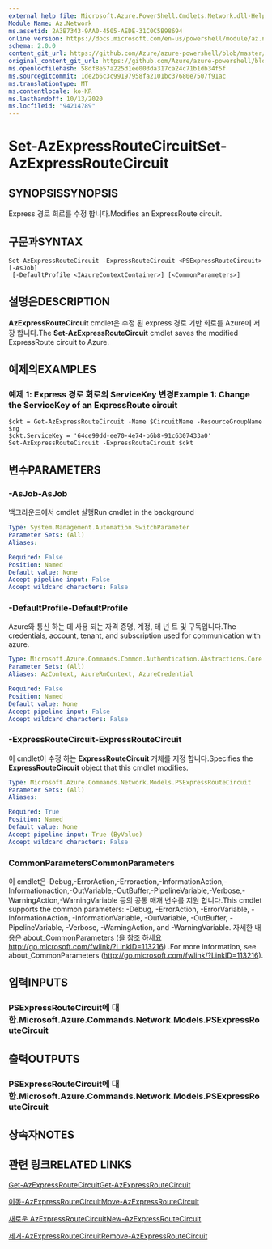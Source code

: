 ```yaml
---
external help file: Microsoft.Azure.PowerShell.Cmdlets.Network.dll-Help.xml
Module Name: Az.Network
ms.assetid: 2A3B7343-9AA0-4505-AEDE-31C0C5B98694
online version: https://docs.microsoft.com/en-us/powershell/module/az.network/set-azexpressroutecircuit
schema: 2.0.0
content_git_url: https://github.com/Azure/azure-powershell/blob/master/src/Network/Network/help/Set-AzExpressRouteCircuit.md
original_content_git_url: https://github.com/Azure/azure-powershell/blob/master/src/Network/Network/help/Set-AzExpressRouteCircuit.md
ms.openlocfilehash: 58df8e57a225d1ee003da317ca24c71b1db34f5f
ms.sourcegitcommit: 1de2b6c3c99197958fa2101bc37680e7507f91ac
ms.translationtype: MT
ms.contentlocale: ko-KR
ms.lasthandoff: 10/13/2020
ms.locfileid: "94214789"
---
```

# <span data-ttu-id="d301e-101">Set-AzExpressRouteCircuit</span><span class="sxs-lookup"><span data-stu-id="d301e-101">Set-AzExpressRouteCircuit</span></span>

## <span data-ttu-id="d301e-102">SYNOPSIS</span><span class="sxs-lookup"><span data-stu-id="d301e-102">SYNOPSIS</span></span>
<span data-ttu-id="d301e-103">Express 경로 회로를 수정 합니다.</span><span class="sxs-lookup"><span data-stu-id="d301e-103">Modifies an ExpressRoute circuit.</span></span>

## <span data-ttu-id="d301e-104">구문과</span><span class="sxs-lookup"><span data-stu-id="d301e-104">SYNTAX</span></span>

```
Set-AzExpressRouteCircuit -ExpressRouteCircuit <PSExpressRouteCircuit> [-AsJob]
 [-DefaultProfile <IAzureContextContainer>] [<CommonParameters>]
```

## <span data-ttu-id="d301e-105">설명은</span><span class="sxs-lookup"><span data-stu-id="d301e-105">DESCRIPTION</span></span>
<span data-ttu-id="d301e-106">**AzExpressRouteCircuit** cmdlet은 수정 된 express 경로 기반 회로를 Azure에 저장 합니다.</span><span class="sxs-lookup"><span data-stu-id="d301e-106">The **Set-AzExpressRouteCircuit** cmdlet saves the modified ExpressRoute circuit to Azure.</span></span>

## <span data-ttu-id="d301e-107">예제의</span><span class="sxs-lookup"><span data-stu-id="d301e-107">EXAMPLES</span></span>

### <span data-ttu-id="d301e-108">예제 1: Express 경로 회로의 ServiceKey 변경</span><span class="sxs-lookup"><span data-stu-id="d301e-108">Example 1: Change the ServiceKey of an ExpressRoute circuit</span></span>
```
$ckt = Get-AzExpressRouteCircuit -Name $CircuitName -ResourceGroupName $rg
$ckt.ServiceKey = '64ce99dd-ee70-4e74-b6b8-91c6307433a0'
Set-AzExpressRouteCircuit -ExpressRouteCircuit $ckt
```

## <span data-ttu-id="d301e-109">변수</span><span class="sxs-lookup"><span data-stu-id="d301e-109">PARAMETERS</span></span>

### <span data-ttu-id="d301e-110">-AsJob</span><span class="sxs-lookup"><span data-stu-id="d301e-110">-AsJob</span></span>
<span data-ttu-id="d301e-111">백그라운드에서 cmdlet 실행</span><span class="sxs-lookup"><span data-stu-id="d301e-111">Run cmdlet in the background</span></span>

```yaml
Type: System.Management.Automation.SwitchParameter
Parameter Sets: (All)
Aliases:

Required: False
Position: Named
Default value: None
Accept pipeline input: False
Accept wildcard characters: False
```

### <span data-ttu-id="d301e-112">-DefaultProfile</span><span class="sxs-lookup"><span data-stu-id="d301e-112">-DefaultProfile</span></span>
<span data-ttu-id="d301e-113">Azure와 통신 하는 데 사용 되는 자격 증명, 계정, 테 넌 트 및 구독입니다.</span><span class="sxs-lookup"><span data-stu-id="d301e-113">The credentials, account, tenant, and subscription used for communication with azure.</span></span>

```yaml
Type: Microsoft.Azure.Commands.Common.Authentication.Abstractions.Core.IAzureContextContainer
Parameter Sets: (All)
Aliases: AzContext, AzureRmContext, AzureCredential

Required: False
Position: Named
Default value: None
Accept pipeline input: False
Accept wildcard characters: False
```

### <span data-ttu-id="d301e-114">-ExpressRouteCircuit</span><span class="sxs-lookup"><span data-stu-id="d301e-114">-ExpressRouteCircuit</span></span>
<span data-ttu-id="d301e-115">이 cmdlet이 수정 하는 **ExpressRouteCircuit** 개체를 지정 합니다.</span><span class="sxs-lookup"><span data-stu-id="d301e-115">Specifies the **ExpressRouteCircuit** object that this cmdlet modifies.</span></span>

```yaml
Type: Microsoft.Azure.Commands.Network.Models.PSExpressRouteCircuit
Parameter Sets: (All)
Aliases:

Required: True
Position: Named
Default value: None
Accept pipeline input: True (ByValue)
Accept wildcard characters: False
```

### <span data-ttu-id="d301e-116">CommonParameters</span><span class="sxs-lookup"><span data-stu-id="d301e-116">CommonParameters</span></span>
<span data-ttu-id="d301e-117">이 cmdlet은-Debug,-ErrorAction,-Erroraction,-InformationAction,-Informationaction,-OutVariable,-OutBuffer,-PipelineVariable,-Verbose,-WarningAction,-WarningVariable 등의 공통 매개 변수를 지원 합니다.</span><span class="sxs-lookup"><span data-stu-id="d301e-117">This cmdlet supports the common parameters: -Debug, -ErrorAction, -ErrorVariable, -InformationAction, -InformationVariable, -OutVariable, -OutBuffer, -PipelineVariable, -Verbose, -WarningAction, and -WarningVariable.</span></span> <span data-ttu-id="d301e-118">자세한 내용은 about_CommonParameters (을 참조 하세요 http://go.microsoft.com/fwlink/?LinkID=113216) .</span><span class="sxs-lookup"><span data-stu-id="d301e-118">For more information, see about_CommonParameters (http://go.microsoft.com/fwlink/?LinkID=113216).</span></span>

## <span data-ttu-id="d301e-119">입력</span><span class="sxs-lookup"><span data-stu-id="d301e-119">INPUTS</span></span>

### <span data-ttu-id="d301e-120">PSExpressRouteCircuit에 대 한.</span><span class="sxs-lookup"><span data-stu-id="d301e-120">Microsoft.Azure.Commands.Network.Models.PSExpressRouteCircuit</span></span>

## <span data-ttu-id="d301e-121">출력</span><span class="sxs-lookup"><span data-stu-id="d301e-121">OUTPUTS</span></span>

### <span data-ttu-id="d301e-122">PSExpressRouteCircuit에 대 한.</span><span class="sxs-lookup"><span data-stu-id="d301e-122">Microsoft.Azure.Commands.Network.Models.PSExpressRouteCircuit</span></span>

## <span data-ttu-id="d301e-123">상속자</span><span class="sxs-lookup"><span data-stu-id="d301e-123">NOTES</span></span>

## <span data-ttu-id="d301e-124">관련 링크</span><span class="sxs-lookup"><span data-stu-id="d301e-124">RELATED LINKS</span></span>

[<span data-ttu-id="d301e-125">Get-AzExpressRouteCircuit</span><span class="sxs-lookup"><span data-stu-id="d301e-125">Get-AzExpressRouteCircuit</span></span>](./Get-AzExpressRouteCircuit.md)

[<span data-ttu-id="d301e-126">이동-AzExpressRouteCircuit</span><span class="sxs-lookup"><span data-stu-id="d301e-126">Move-AzExpressRouteCircuit</span></span>](./Move-AzExpressRouteCircuit.md)

[<span data-ttu-id="d301e-127">새로운 AzExpressRouteCircuit</span><span class="sxs-lookup"><span data-stu-id="d301e-127">New-AzExpressRouteCircuit</span></span>](./New-AzExpressRouteCircuit.md)

[<span data-ttu-id="d301e-128">제거-AzExpressRouteCircuit</span><span class="sxs-lookup"><span data-stu-id="d301e-128">Remove-AzExpressRouteCircuit</span></span>](./Remove-AzExpressRouteCircuit.md)

